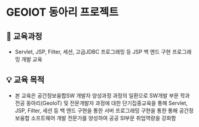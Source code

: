 # GEOIOT 동아리 프로젝트

## 📝 교육과정
- Servlet, JSP, Filter, 세션, 고급JDBC 프로그래밍 등 JSP 백 엔드 구현 프로그래밍 개발 교육

## 💡 교육 목적
- 본 교육은 공간정보융합SW 개발자 양성과정 과정의 일환으로 SW개발 부문 학과 전공 동아리(GeoIoT)
및 전문개발자 과정에 대한 단기집중교육을 통해 Servlet, JSP, Filter, 세션 등 백 엔드 구현을 통한
서버 프로그래밍 구현을 통한 통해 공간정보융합 소프트웨어 개발 전문가를 양성하여 공공 SI부문 취업역량을 강화함
